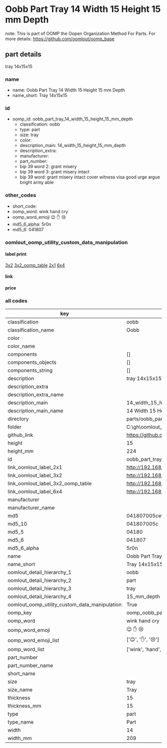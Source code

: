 # Oobb Part Tray 14 Width 15 Height 15 mm Depth  

note: This is part of OOMP the Oopen Organization Method For Parts. For more details: https://github.com/oomlout/oomp_base

##  part details
  



tray 14x15x15



### name
* name: Oobb Part Tray 14 Width 15 Height 15 mm Depth
* name_short: Tray 14x15x15 
### id
* oomp_id: oobb_part_tray_14_width_15_height_15_mm_depth
  * classification: oobb
  * type: part
  * size: tray
  * color: 
  * description_main: 14_width_15_height_15_mm_depth
  * description_extra: 
  * manufacturer: 
  * part_number: 
  * bip 39 word 2: grant misery
  * bip 39 word 3: grant misery intact
  * bip 39 word: grant misery intact cover witness visa good urge argue bright army able

### other_codes
* short_code: 
* oomp_word: wink hand cry
* oomp_word_emoji :wink: :hand: :cry:
* md5_6_alpha: 5r0n
* md5_6: 041807






### oomlout_oomp_utility_custom_data_manipulation
#### label print
[3x2](http://192.168.1.245:1112/?label=oomp%205r0n)
[3x2_oomp_table](http://192.168.1.108:1112/?label=oomp%205r0n)
[2x1](http://192.168.1.242:1112/?label=oomp%205r0n)
[6x4](http://192.168.1.55:1112/?label=oomp%205r0n)    

#### link

                              

#### price







### all codes 
| key | value |  
| --- | --- |  
| classification | oobb |  
| classification_name | Oobb |  
| color |  |  
| color_name |  |  
| components | [] |  
| components_objects | [] |  
| components_string | [] |  
| description | tray 14x15x15 |  
| description_extra |  |  
| description_extra_name |  |  
| description_main | 14_width_15_height_15_mm_depth |  
| description_main_name | 14 Width 15 Height 15 mm Depth |  
| directory | parts/oobb_part_tray_14_width_15_height_15_mm_depth |  
| folder | C:\gh\oomlout_oobb_version_4_generated_parts\parts\oobb_part_tray_14_width_15_height_15_mm_depth |  
| github_link | https://github.com/oomlout/oomlout_oomp_part_src/tree/main/parts/oobb_part_tray_14_width_15_height_15_mm_depth |  
| height | 15 |  
| height_mm | 224 |  
| id | oobb_part_tray_14_width_15_height_15_mm_depth |  
| link_oomlout_label_2x1 | http://192.168.1.242:1112/?label=oomp%205r0n |  
| link_oomlout_label_3x2 | http://192.168.1.245:1112/?label=oomp%205r0n |  
| link_oomlout_label_3x2_oomp_table | http://192.168.1.108:1112/?label=oomp%205r0n |  
| link_oomlout_label_6x4 | http://192.168.1.55:1112/?label=oomp%205r0n |  
| manufacturer |  |  
| manufacturer_name |  |  
| md5 | 041807005cef6c8fd2fe5318eb236b2d |  
| md5_10 | 041807005c |  
| md5_5 | 04180 |  
| md5_6 | 041807 |  
| md5_6_alpha | 5r0n |  
| name | Oobb Part Tray 14 Width 15 Height 15 mm Depth |  
| name_short | Tray 14x15x15  |  
| oomlout_detail_hierarchy_1 | oobb |  
| oomlout_detail_hierarchy_2 | part |  
| oomlout_detail_hierarchy_3 | tray |  
| oomlout_detail_hierarchy_4 | 15_mm_depth |  
| oomlout_oomp_utility_custom_data_manipulation | True |  
| oomp_key | oomp_oobb_part_tray_14_width_15_height_15_mm_depth |  
| oomp_word | wink hand cry |  
| oomp_word_emoji | :wink: :hand: :cry: |  
| oomp_word_emoji_list | [':wink:', ':hand:', ':cry:'] |  
| oomp_word_list | ['wink', 'hand', 'cry'] |  
| part_number |  |  
| part_number_name |  |  
| short_name |  |  
| size | tray |  
| size_name | Tray |  
| thickness | 15 |  
| thickness_mm | 15 |  
| type | part |  
| type_name | Part |  
| width | 14 |  
| width_mm | 209 |  
